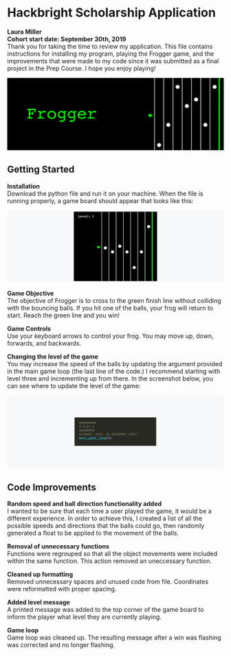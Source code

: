 # Hackbright Scholarship Application 
**Laura Miller**  
**Cohort start date: September 30th, 2019**  
Thank you for taking the time to review my application. This file contains instructions for installing my program, playing the Frogger game, and the improvements that were made to my code since it was submitted as a final project in the Prep Course. I hope you enjoy playing! 

![](images/header-image.jpg)

## Getting Started 

**Installation**  
Download the python file and run it on your machine. When the file is running properly, a game board should appear that looks like this: 

![](images/game-board.png)

**Game Objective**  
The objective of Frogger is to cross to the green finish line without colliding with the bouncing balls. If you hit one of the balls, your frog will return to start. Reach the green line and you win!

**Game Controls**  
Use your keyboard arrows to control your frog. You may move up, down, forwards, and backwards.

**Changing the level of the game**  
You may increase the speed of the balls by updating the argument provided in the main game loop (the last line of the code.) I recommend starting with level three and incrementing up from there. In the screenshot below, you can see where to update the level of the game:

![](images/changing-level.jpg)

## Code Improvements

**Random speed and ball direction functionality added**  
I wanted to be sure that each time a user played the game, it would be a different experience. In order to achieve this, I created a list of all the possible speeds and directions that the balls could go, then randomly generated a float to be applied to the movement of the balls. 

**Removal of unnecessary functions**  
Functions were regrouped so that all the object movements were included within the same function. This action removed an uneccessary function.

**Cleaned up formatting**  
Removed unnecessary spaces and unused code from file. Coordinates were reformatted with proper spacing. 

**Added level message**   
A printed message was added to the top corner of the game board to inform the player what level they are currently playing.

**Game loop**   
Game loop was cleaned up. The resulting message after a win was  flashing was corrected and no longer flashing.


